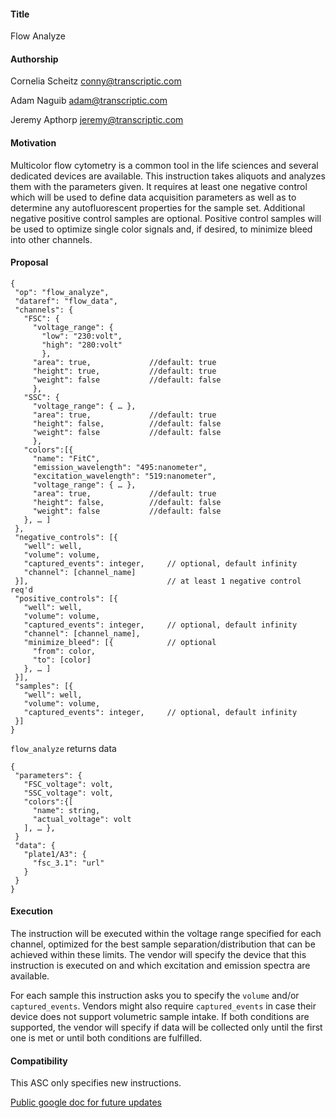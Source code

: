 #### **Title**

Flow Analyze


#### **Authorship**

Cornelia Scheitz <conny@transcriptic.com>

Adam Naguib <adam@transcriptic.com>

Jeremy Apthorp <jeremy@transcriptic.com>



#### **Motivation**

Multicolor flow cytometry is a common tool in the life sciences and several dedicated devices are available. This instruction takes aliquots and analyzes them with the parameters given. It requires at least one negative control which will be used to define data acquisition parameters as well as to determine any autofluorescent properties for the sample set. Additional negative positive control samples are optional. Positive control samples will be used to optimize single color signals and, if desired, to minimize bleed into other channels.


#### **Proposal**

```
{
 "op": "flow_analyze",
 "dataref": "flow_data",
 "channels": {
   "FSC": {
     "voltage_range": {
       "low": "230:volt",
       "high": "280:volt"
       },
     "area": true,             //default: true
     "height": true,           //default: true
     "weight": false           //default: false
     },
   "SSC": {
     "voltage_range": { … },
     "area": true,             //default: true
     "height": false,          //default: false
     "weight": false           //default: false
     },
   "colors":[{
     "name": "FitC",
     "emission_wavelength": "495:nanometer",
     "excitation_wavelength": "519:nanometer",
     "voltage_range": { … },
     "area": true,             //default: true
     "height": false,          //default: false
     "weight": false           //default: false
   }, … ]
 },
 "negative_controls": [{
   "well": well,
   "volume": volume,
   "captured_events": integer,     // optional, default infinity
   "channel": [channel_name]
 }],                               // at least 1 negative control req'd
 "positive_controls": [{
   "well": well,
   "volume": volume,
   "captured_events": integer,     // optional, default infinity
   "channel": [channel_name],
   "minimize_bleed": [{            // optional
     "from": color,
     "to": [color]
   }, … ]
 }],
 "samples": [{
   "well": well,
   "volume": volume,
   "captured_events": integer,     // optional, default infinity
 }]
}
```

`flow_analyze` returns data

```
{
 "parameters": {
   "FSC_voltage": volt,
   "SSC_voltage": volt,
   "colors":{[
     "name": string,
     "actual_voltage": volt
   ], … },
 }
 "data": {
   "plate1/A3": {
     "fsc_3.1": "url"
   }
 }
}

```


#### **Execution**

The instruction will be executed within the voltage range specified for each channel, optimized for the best sample separation/distribution that can be achieved within these limits. The vendor will specify the device that this instruction is executed on and which excitation and emission spectra are available.

For each sample this instruction asks you to specify the `volume` and/or `captured_events`. Vendors might also require `captured_events` in case their device does not support volumetric sample intake. If both conditions are supported, the vendor will specify if data will be collected only until the first one is met or until both conditions are fulfilled.



#### **Compatibility**

This ASC only specifies new instructions.

<a href="https://docs.google.com/document/d/1-x5CWJGFdFihphV4xgBgt5dvl-RJ0t3nWuwzafxWhZM">Public google doc for future updates</a>
